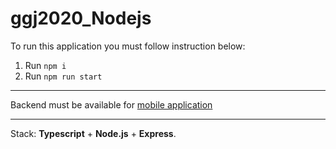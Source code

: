 # ggj2020_Nodejs
To run this application you must follow instruction below:
1. Run `npm i`
2. Run `npm run start`
___
Backend must be available for [mobile application](https://github.com/Qeed1o/ggj2020_Flutter)
___
Stack: **Typescript** + **Node.js** + **Express**.
